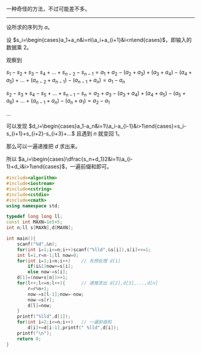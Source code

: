 一种奇怪的方法，不过可能差不多。

---

设所求的序列为 $a$。

设 $s_i=\begin{cases}a_1+a_n&i=n\\a_i+a_{i+1}&i<n\end{cases}$，即输入的数据乘 $2$。

观察到

$s_1-s_2+s_3-s_4+...+s_{n-2}-s_{n-1}=a_1+a_2-(a_2+a_3)+(a_3+a_4)-(a_4+a_5)+...+(a_{n-2}+a_{n-1})-(a_{n-1}+a_n)=a_1-a_n$

$s_2-s_3+s_4-s_5+...+s_{n-1}-s_n=a_2+a_3-(a_3+a_4)+(a_4+a_5)-(a_5+a_6)+...+(a_{n-1}+a_n)-(a_n+a_1)=a_2-a_1$

$...$

可以发现 $d_i=\begin{cases}a_1-a_n&i=1\\a_i-a_{i-1}&i>1\end{cases}=s_i-s_{i+1}+s_{i+2}-s_{i+3}+...$ 且遇到 $n$ 就变回 $1$。

那么可以一遍递推把 $d$ 求出来。

所以 $a_i=\begin{cases}\dfrac{s_n+d_1}2&i=1\\a_{i-1}+d_i&i>1\end{cases}$，一遍前缀和即可。

```cpp
#include<algorithm>
#include<iostream>
#include<cstring>
#include<cstdio>
#include<cmath>
using namespace std;

typedef long long ll;
const int MAXN=1e5+5;
int n;ll s[MAXN],d[MAXN];

int main(){
	scanf("%d",&n);
	for(int i=1;i<=n;i++)scanf("%lld",&s[i]),s[i]<<=1;
	int l=1,r=n-1;ll now=0;
	for(int i=1;i<n;i++)	// 先预处理 d[1]
		if(i&1)now+=s[i];
		else now-=s[i];
	d[1]=(now+s[n])>>1;
	for(l++;l<=n;l++){		// 递推求出 d[2],d[3],...,d[n]
		r=r%n+1;
		now-=s[l-1];now=-now;
		now-=s[r];
		d[l]=now;
	}
	printf("%lld",d[1]);
	for(int i=2;i<=n;i++)	// 一遍前缀和
		d[i]+=d[i-1],printf(" %lld",d[i]);
	printf("\n");
	return 0;
}
```